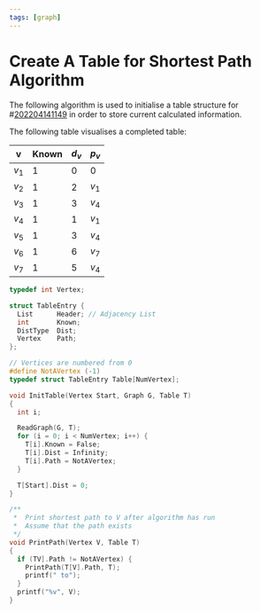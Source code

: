 ```yaml
---
tags: [graph]
---
```


# Create A Table for Shortest Path Algorithm

The following algorithm is used to initialise a table structure for
#[202204141149](202204141149.md) in order to store current calculated information.

The following table visualises a completed table:

v | Known | $d_v$ | $p_v$
---|---|---|---
$v_1$ | 1 | 0 | 0
$v_2$ | 1 | 2 | $v_1$
$v_3$ | 1 | 3 | $v_4$
$v_4$ | 1 | 1 | $v_1$
$v_5$ | 1 | 3 | $v_4$
$v_6$ | 1 | 6 | $v_7$
$v_7$ | 1 | 5 | $v_4$

```c
typedef int Vertex;

struct TableEntry {
  List      Header; // Adjacency List
  int       Known;
  DistType  Dist;
  Vertex    Path;
};

// Vertices are numbered from 0
#define NotAVertex (-1)
typedef struct TableEntry Table[NumVertex];
```

```c
void InitTable(Vertex Start, Graph G, Table T)
{
  int i;

  ReadGraph(G, T);
  for (i = 0; i < NumVertex; i++) {
    T[i].Known = False;
    T[i].Dist = Infinity;
    T[i].Path = NotAVertex;
  }

  T[Start].Dist = 0;
}

/**
 *  Print shortest path to V after algorithm has run
 *  Assume that the path exists
 */
void PrintPath(Vertex V, Table T)
{
  if (TV].Path != NotAVertex) {
    PrintPath(T[V].Path, T);
    printf(" to");
  }
  printf("%v", V);
}
```
